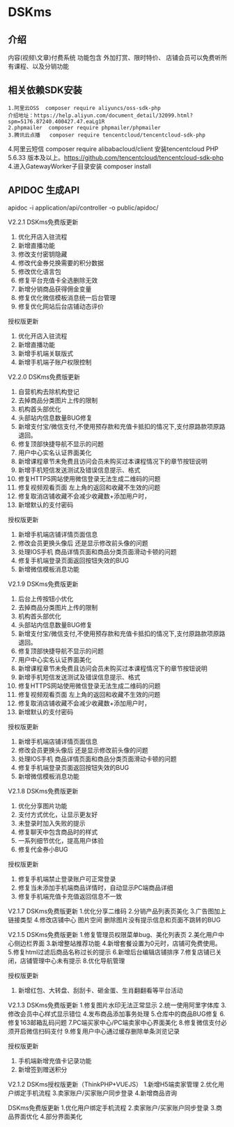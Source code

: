 # DSKms

## 介绍
内容(视频\文章)付费系统   功能包含 外加打赏、限时特价、 店铺会员可以免费听所有课程、以及分销功能



## 相关依赖SDK安装
	1.阿里云OSS  composer require aliyuncs/oss-sdk-php   
	介绍地址：https://help.aliyun.com/document_detail/32099.html?spm=5176.87240.400427.47.eaLg1R
	2.phpmailer  composer require phpmailer/phpmailer
	3.腾讯云点播   composer require tencentcloud/tencentcloud-sdk-php
  4.阿里云短信  composer require alibabacloud/client
	安装tencentcloud  PHP 5.6.33 版本及以上。https://github.com/tencentcloud/tencentcloud-sdk-php
	4.进入GatewayWorker子目录安装 composer install
## APIDOC 生成API
apidoc -i application/api/controller -o public/apidoc/

V2.2.1
DSKms免费版更新 
1. 优化开店入驻流程
2. 新增直播功能
3. 修改支付密钥隐藏
4. 修改代金券兑换需要的积分数据
5. 修改优化语言包
6. 修复平台充值卡全选删除无效
7. 新增分销商品获得佣金变量
8. 修复优化微信模板消息统一后台管理
9. 修复优化网站后台店铺动态评价


授权版更新
1. 优化开店入驻流程
2. 新增直播功能
3. 新增手机端关联版式
4. 新增手机端子账户权限控制

V2.2.0
DSKms免费版更新 
1. 自营机构去除机构登记
2. 去掉商品分类图片上传的限制
3. 机构首头部优化
4. 头部站内信息数量BUG修复
5. 新增支付宝/微信支付,不使用预存款和充值卡抵扣的情况下,支付原路款项原路退回。
6. 修复顶部快捷导航不显示的问题
7. 用户中心实名认证界面美化
8. 新增课程章节未免费且访问会员未购买过本课程情况下的章节按钮说明
9. 新增手机短信发送测试及错误信息提示、格式
10. 修复HTTPS网站使用微信登录无法生成二维码的问题
11. 修复视频观看页面 左上角的返回和收藏不生效的问题
12. 修复取消店铺收藏不会减少收藏数+添加用户时，
13. 新增默认的支付密码


授权版更新
1. 新增手机端店铺详情页面信息
2. 修改会员更换头像后 还是显示修改前头像的问题
3. 处理IOS手机 商品详情页面和商品分类页面滑动卡顿的问题
4. 修复手机端登录页面返回按钮失效的BUG
5. 新增微信模板消息功能


V2.1.9
DSKms免费版更新 
1. 后台上传按钮小优化
2. 去掉商品分类图片上传的限制
3. 机构首头部优化
4. 头部站内信息数量BUG修复
5. 新增支付宝/微信支付,不使用预存款和充值卡抵扣的情况下,支付原路款项原路退回。
6. 修复顶部快捷导航不显示的问题
7. 用户中心实名认证界面美化
8. 新增课程章节未免费且访问会员未购买过本课程情况下的章节按钮说明
9. 新增手机短信发送测试及错误信息提示、格式
10. 修复HTTPS网站使用微信登录无法生成二维码的问题
11. 修复视频观看页面 左上角的返回和收藏不生效的问题
12. 修复取消店铺收藏不会减少收藏数+添加用户时，
13. 新增默认的支付密码


授权版更新
1. 新增手机端店铺详情页面信息
2. 修改会员更换头像后 还是显示修改前头像的问题
3. 处理IOS手机 商品详情页面和商品分类页面滑动卡顿的问题
4. 修复手机端登录页面返回按钮失效的BUG
5. 新增微信模板消息功能

V2.1.8
DSKms免费版更新 
1. 优化分享图片功能
2. 支付方式优化，让显示更友好
3. 未登录时加入失败的提示
4. 修复聊天中包含商品时的样式
5. 一系列细节优化，提高用户体验
6. 修复代金券小BUG


授权版更新
1. 修复手机端禁止登录账户可正常登录
2. 修复当未添加手机端商品详情时，自动显示PC端商品详细
3. 修复手机端充值卡充值返回信息不一致


V2.1.7
DSKms免费版更新 
1.优化分享二维码
2.分销产品列表页美化
3.广告图加上链接类型
4.修改店铺中心 图片空间 删除图片没有提示信息和页面不跳转的BUG


V2.1.5
DSKms免费版更新 
1.修复管理员权限菜单bug、美化列表页
2.美化用户中心侧边栏界面
3.新增整站推荐功能
4.新增套餐设置为0元时，店铺可免费使用。
5.修复html过滤后商品名称过长的提示
6.新增后台编辑店铺排序
7.修复店铺已关闭，店铺管理中心未有提示
8.优化导航管理

授权版更新
1. 新增红包、大转盘、刮刮卡、砸金蛋、生肖翻翻看等平台活动


V2.1.3
DSKms免费版更新 
1.修复图片水印无法正常显示
2.统一使用阿里字体库
3.修改会员中心样式显示错位
4.发布商品添加事务处理
5.仓库中的商品BUG修复
6.修复163邮箱乱码问题
7.PC端买家中心/PC端卖家中心界面美化
8.修复微信支付必须开启微信扫码支付
9.修复用户中心通过缓存删除单条浏览记录

授权版更新
1. 手机端新增充值卡记录功能
2. 新增签到赠送积分

V2.1.2
DSKms授权版更新（ThinkPHP+VUEJS）
1.新增H5端卖家管理
2.优化用户绑定手机流程
3.卖家账户/买家账户同步登录
4.新增商品咨询

DSKms免费版更新 
1.优化用户绑定手机流程
2.卖家账户/买家账户同步登录
3.商品界面优化
4.部分界面美化


